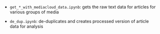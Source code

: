 - `get_*_with_mediacloud_data.ipynb`: gets the raw text data for articles for various groups of media

- `de_dup.ipynb`: de-duplicates and creates processed version of article data for analysis